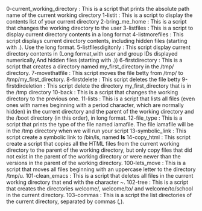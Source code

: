 0-current_working_directory : This is a script that prints the absolute path name of the current working directory
1-listit : This is a script to display the contents list of your current directory
2-bring_me_home : This is a script that changes the working directory to the user
3-listfiles : This is a script to display current directory contents in a long format
4-listmorefiles : This script displays current directory contents, including hidden files (starting with .). Use the long format.
5-listfilesdigitonly : This script display current directory contents in (Long format,with user and group IDs displayed numerically,And hidden files (starting with .))
6-firstdirectory : This is a script that creates a directory named my_first_directory in the /tmp/ directory.
7-movethatfile : This script moves the file betty from /tmp/ to /tmp/my_first_directory.
8-firstdelete : This script deletes the file betty
9-firstdirdeletion : This script delete the directory my_first_directory that is in the /tmp directory
10-back : This is a script that changes the working directory to the previous one.
11-lists : This is a script that lists all files (even ones with names beginning with a period character, which are normally hidden) in the current directory and the parent of the working directory and the /boot directory (in this order), in long format.
12-file_type : This is a script that prints the type of the file named iamafile. The file iamafile will be in the /tmp directory when we will run your script
13-symbolic_link : This script create a symbolic link to /bin/ls, named __ls__
14-copy_html : This script create a script that copies all the HTML files from the current working directory to the parent of the working directory, but only copy files that did not exist in the parent of the working directory or were newer than the versions in the parent of the working directory.
100-lets_move : This is a script that moves all files beginning with an uppercase letter to the directory /tmp/u.
101-clean_emacs : This is a script that deletes all files in the current working directory that end with the character ~.
102-tree : This is a script that creates the directories welcome/, welcome/to/ and welcome/to/school in the current directory.
103-commas : This is a script the list directories of the current directory, separated by commas (,).
